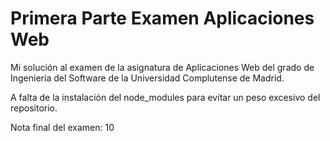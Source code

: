 # Primera Parte Examen Aplicaciones Web
Mi solución al examen de la asignatura de Aplicaciones Web del grado de Ingeniería del Software de la Universidad Complutense de Madrid.

A falta de la instalación del node_modules para evitar un peso excesivo del repositorio.

Nota final del examen: 10
